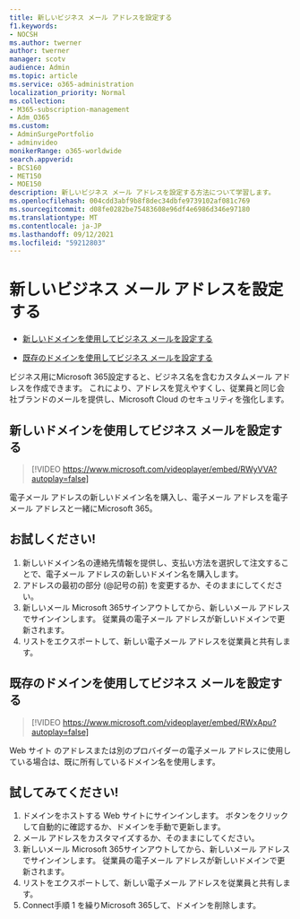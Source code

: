 ```yaml
---
title: 新しいビジネス メール アドレスを設定する
f1.keywords:
- NOCSH
ms.author: twerner
author: twerner
manager: scotv
audience: Admin
ms.topic: article
ms.service: o365-administration
localization_priority: Normal
ms.collection:
- M365-subscription-management
- Adm_O365
ms.custom:
- AdminSurgePortfolio
- adminvideo
monikerRange: o365-worldwide
search.appverid:
- BCS160
- MET150
- MOE150
description: 新しいビジネス メール アドレスを設定する方法について学習します。
ms.openlocfilehash: 004cdd3abf9b8f8dec34dbfe9739102af081c769
ms.sourcegitcommit: d08fe0282be75483608e96df4e6986d346e97180
ms.translationtype: MT
ms.contentlocale: ja-JP
ms.lasthandoff: 09/12/2021
ms.locfileid: "59212803"
---
```

# <a name="set-up-a-new-business-email-address"></a>新しいビジネス メール アドレスを設定する

- [新しいドメインを使用してビジネス メールを設定する](#set-up-business-email-with-a-new-domain)

- [既存のドメインを使用してビジネス メールを設定する](#set-up-business-email-with-an-existing-domain)

ビジネス用にMicrosoft 365設定すると、ビジネス名を含むカスタムメール アドレスを作成できます。 これにより、アドレスを覚えやすくし、従業員と同じ会社ブランドのメールを提供し、Microsoft Cloud のセキュリティを強化します。 

## <a name="set-up-business-email-with-a-new-domain"></a>新しいドメインを使用してビジネス メールを設定する

> [!VIDEO https://www.microsoft.com/videoplayer/embed/RWyVVA?autoplay=false]

電子メール アドレスの新しいドメイン名を購入し、電子メール アドレスを電子メール アドレスと一緒にMicrosoft 365。 

## <a name="try-it"></a>お試しください!
 
1. 新しいドメイン名の連絡先情報を提供し、支払い方法を選択して注文することで、電子メール アドレスの新しいドメイン名を購入します。
1. アドレスの最初の部分 (@記号の前) を変更するか、そのままにしてください。 
1. 新しいメール Microsoft 365サインアウトしてから、新しいメール アドレスでサインインします。 従業員の電子メール アドレスが新しいドメインで更新されます。 
1. リストをエクスポートして、新しい電子メール アドレスを従業員と共有します。 

## <a name="set-up-business-email-with-an-existing-domain"></a>既存のドメインを使用してビジネス メールを設定する

> [!VIDEO https://www.microsoft.com/videoplayer/embed/RWxApu?autoplay=false]

Web サイト のアドレスまたは別のプロバイダーの電子メール アドレスに使用している場合は、既に所有しているドメイン名を使用します。 

## <a name="give-it-a-try"></a>試してみてください!
 
1. ドメインをホストする Web サイトにサインインします。 ボタンをクリックして自動的に確認するか、ドメインを手動で更新します。 
1. メール アドレスをカスタマイズするか、そのままにしてください。 
1. 新しいメール Microsoft 365サインアウトしてから、新しいメール アドレスでサインインします。 従業員の電子メール アドレスが新しいドメインで更新されます。 
1. リストをエクスポートして、新しい電子メール アドレスを従業員と共有します。
1. Connect手順 1 を繰りMicrosoft 365して、ドメインを削除します。 

